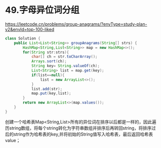 # 49.字母异位词分组

https://leetcode.cn/problems/group-anagrams/?envType=study-plan-v2&envId=top-100-liked

```java
class Solution {
    public List<List<String>> groupAnagrams(String[] strs) {
        HashMap<String,List<String>> map = new HashMap<>();
        for(String str:strs){
            char[] ch = str.toCharArray();
            Arrays.sort(ch);
            String key= String.valueOf(ch);
            List<String> list = map.get(key);
            if(list==null){
                list = new ArrayList<>();
            }
            list.add(str);
            map.put(key,list);
        }
        return new ArrayList<>(map.values());
    }
}
```

创建一个哈希表Map<String,List<String>>所有的异位词在排序以后都是一样的，因此遍历string数组，将每个string转化为字符串数组并排序后再转回string，将排序过后的string作为哈希表的key,并将初始的String值写入哈希表，最后返回哈希表value；